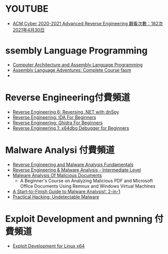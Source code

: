 # YOUTUBE
- [ACM Cyber 2020-2021  Advanced Reverse Engineering 觀看次數：182次  2021年4月30日](https://www.youtube.com/watch?v=lrLXpLXsFKA)


# ssembly Language Programming
- [Computer Architecture and Assembly Language Programming](https://www.udemy.com/course/assembly-language-and-computer-architecture-hindi-urdu/)
- [Assembly Language Adventures: Complete Course  fasm](https://www.udemy.com/course/x86-asm-foundations/)
- 
# Reverse Engineering付費頻道
- [Reverse Engineering 6: Reversing .NET with dnSpy](https://www.udemy.com/course/reverse-engineering-dnspy/)
- [Reverse Engineering: IDA For Beginners](https://www.udemy.com/course/reverse-engineering-ida/)
- [Reverse Engineering: Ghidra For Beginners](https://www.udemy.com/course/reverse-engineering-ghidra/)
- [Reverse Engineering 1: x64dbg Debugger for Beginners](https://www.udemy.com/course/x64dbg-debugger/)

# Malware Analysi 付費頻道
- [Reverse Engineering and Malware Analysis Fundamentals](https://www.udemy.com/course/malware-analysis-fundamentals/)
- [Reverse Engineering & Malware Analysis - Intermediate Level](https://www.udemy.com/course/malware-analysis-intermediate/)
- [Malware Analysis Of Malicious Documents]()
  - A Beginner's Course on Analyzing Malicious PDF and Microsoft Office Documents Using Remnux and Windows Virtual Machines 
- [A Start-to-Finish Guide to Malware Analysis!: 2-in-1](https://www.udemy.com/course/a-start-to-finish-guide-to-malware-analysis-2-in-1/) 
- [Practical Hacking: Undetectable Malware](https://www.udemy.com/course/metasploit-offensive-security-methods/)

# Exploit Development and pwnning 付費頻道
- [Exploit Development for Linux x64]()
